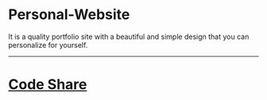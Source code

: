 # Personal-Website
It is a quality portfolio site with a beautiful and simple design that you can personalize for yourself.
<hr>
<h1><a href="https://codeshare.me" rel="follow" >Code Share</a></h1>
